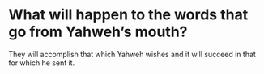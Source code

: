 # What will happen to the words that go from Yahweh’s mouth?

They will accomplish that which Yahweh wishes and it will succeed in that for which he sent it.
